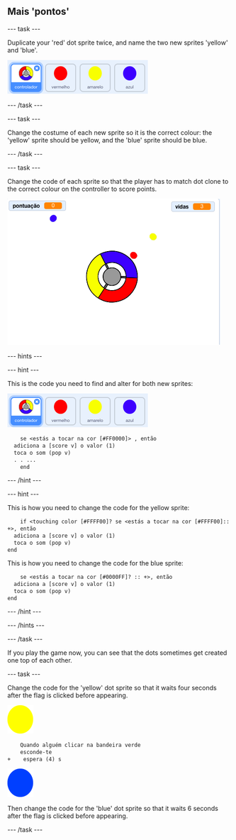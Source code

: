 ## Mais 'pontos'

\--- task \---

Duplicate your 'red' dot sprite twice, and name the two new sprites 'yellow' and 'blue'.

![screenshot](images/dots-more-dots.png)

\--- /task \---

\--- task \---

Change the costume of each new sprite so it is the correct colour: the 'yellow' sprite should be yellow, and the 'blue' sprite should be blue.

\--- /task \---

\--- task \---

Change the code of each sprite so that the player has to match dot clone to the correct colour on the controller to score points.

![screenshot](images/dots-all-test.png)

\--- hints \---

\--- hint \---

This is the code you need to find and alter for both new sprites:

![screenshot](images/dots-more-dots.png)

```blocks3
    se <estás a tocar na cor [#FF0000]> , então 
  adiciona a [score v] o valor (1)
  toca o som (pop v)
  . . ...
    end
```

\--- /hint \---

\--- hint \---

This is how you need to change the code for the yellow sprite:

```blocks3
    if <touching color [#FFFF00]? se <estás a tocar na cor [#FFFF00]:: +>, então 
  adiciona a [score v] o valor (1)
  toca o som (pop v)
end
```

This is how you need to change the code for the blue sprite:

```blocks3
    se <estás a tocar na cor [#0000FF]? :: +>, então 
  adiciona a [score v] o valor (1)
  toca o som (pop v)
end
```

\--- /hint \---

\--- /hints \---

\--- /task \---

If you play the game now, you can see that the dots sometimes get created one top of each other.

\--- task \---

Change the code for the 'yellow' dot sprite so that it waits four seconds after the flag is clicked before appearing.

![Yellow dot](images/yellow-sprite.png)

```blocks3
    Quando alguém clicar na bandeira verde
    esconde-te
+    espera (4) s
```

![Blue dot](images/blue-sprite.png)

Then change the code for the 'blue' dot sprite so that it waits 6 seconds after the flag is clicked before appearing.

\--- /task \---